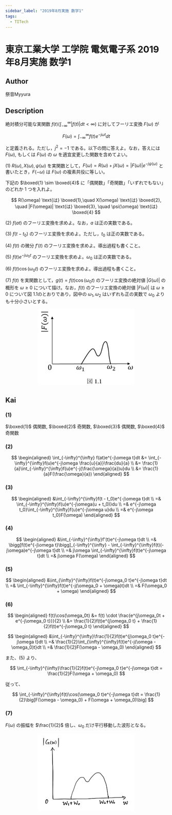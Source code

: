```yaml
---
sidebar_label: "2019年8月実施 数学1"
tags:
  - TITech
---
```

# 東京工業大学 工学院 電気電子系 2019年8月実施 数学1

## **Author**
祭音Myyura

## **Description**
絶対積分可能な実関数 $f(t)(\int_{-\infty}^{\infty}|f(t)|dt <  \infty)$ に対してフーリエ変換 $F(\omega)$ が 

$$
F(\omega) = \int_{-\infty}^{\infty}f(t)e^{-j\omega t} dt
$$

と定義される。ただし，$j^2 = -1$ である。以下の問に答えよ。なお，答えには $F(\omega)$, もしくは $F(\omega)$ の $\omega$ を適宜変更した関数を含めてよい。

(1) $R(\omega),X(\omega),\psi(\omega)$ を実関数として，$F(\omega) = R(\omega) + jX(\omega) = |F(\omega)|e^{-j\psi(\omega)}$ と書いたとき，$F(-\omega)$ は $F(\omega)$ の複素共役に等しい。

下記の $\boxed{1} \sim \boxed{4}$ に「偶関数」「奇関数」「いずれでもない」のどれか $1$ つを入れよ。 

$$
R(\omega) \text{は} \boxed{1},\quad X(\omega) \text{は} \boxed{2}, \quad |F(\omega)| \text{は} \boxed{3}, \quad \psi(\omega) \text{は} \boxed{4}
$$

(2) $f(at)$ のフーリエ変換を求めよ。なお，$a$ は正の実数である。

(3) $f(t - t_0)$ のフーリエ変換を求めよ。ただし，$t_0$ は正の実数である。

(4) $f(t)$ の微分 $f'(t)$ のフーリエ変換を求めよ。導出過程も書くこと。

(5) $f(t)e^{-j\omega_0t}$ のフーリエ変換を求めよ。$\omega_0$ は正の実数である。

(6) $f(t)\cos(\omega_0t)$ のフーリエ変換を求めよ。導出過程も書くこと。 

(7) $f(t)$ を実関数として，$g(t) = f(t)\cos(\omega_0 t)$ のフーリエ変換の絶対値 $|G(\omega)|$ の概形を $\omega \ge 0$ について描け。なお，$f(t)$ のフーリエ変換の絶対値 $|F(\omega)|$ は $\omega \ge 0$ について図 $1.1$のとおりであり，図中の $\omega_1,\omega_2$ はいずれも正の実数で $\omega_0$ よりも十分小さいとする。

<figure style="text-align:center;">
  <img src="https://raw.githubusercontent.com/Myyura/the_kai_project_assets/main/kakomonn/TITech/engineering/ee_201908_math_1_p1.png" width="300" alt=""/>
</figure>

## **Kai** 
### (1)
$\boxed{1}$ 偶関数, $\boxed{2}$ 奇関数, $\boxed{3}$ 偶関数, $\boxed{4}$ 奇関数

### (2)

$$
\begin{aligned}
\int_{-\infty}^{\infty} f(at)e^{-j\omega t}dt &= \int_{-\infty}^{\infty}f(u)e^{-j\omega \frac{u}{a}}\frac{du}{a} \\
&= \frac{1}{a}\int_{-\infty}^{\infty}f(u)e^{-j(\frac{\omega}{a})u}du \\
&= \frac{1}{a}F(\frac{\omega}{a})
\end{aligned}
$$

### (3)

$$
\begin{aligned}
&\int_{-\infty}^{\infty}f(t - t_0)e^{-j\omega t}dt \\
=& \int_{-\infty}^{\infty}f(u)e^{-j\omega(u + t_0)}du \\
=& e^{-j\omega t_0}\int_{-\infty}^{\infty}f(u)e^{-j\omega u}du \\
=& e^{-j\omega t_0}F(\omega)
\end{aligned}
$$

### (4)

$$
\begin{aligned}
&\int_{-\infty}^{\infty}f'(t)e^{-j\omega t}dt \\
=& \bigg[f(t)e^{-j\omega t}\bigg]_{-\infty}^{\infty} - \int_{-\infty}^{\infty}f(t)(-j\omega)e^{-j\omega t}dt \\
=& j\omega \int_{-\infty}^{\infty}f(t)e^{-j\omega t}dt \\
=& j\omega F(\omega)
\end{aligned}
$$

### (5)

$$
\begin{aligned}
&\int_{\infty}^{\infty}f(t)e^{-j\omega_0 t}e^{-j\omega t}dt \\
=& \int_{-\infty}^{\infty}f(t)e^{-j(\omega_0 + \omega)t}dt \\
=& F(\omega_0 + \omega)
\end{aligned}
$$

### (6)

$$
\begin{aligned}
f(t)\cos(\omega_0t) &= f(t) \cdot \frac{e^{j\omega_0t + e^{-j\omega_0 t}}}{2} \\
&= \frac{1}{2}f(t)e^{j\omega_0 t} + \frac{1}{2}f(t)e^{-j\omega_0 t} 
\end{aligned}
$$

$$
\begin{aligned}
&\int_{-\infty}^{\infty}\frac{1}{2}f(t)e^{j\omega_0 t}e^{-j\omega t}dt \\
=& \frac{1}{2}\int_{\infty}^{\infty}f(t)e^{-j(\omega - \omega_0)t}dt \\
=& \frac{1}{2}F(\omega - \omega_0)
\end{aligned}
$$

また、(5) より、

$$
\int_{-\infty}^{\infty}\frac{1}{2}f(t)e^{-j\omega_0 t}e^{-j\omega t}dt = \frac{1}{2}F(\omega + \omega_0)
$$

従って、

$$
\int_{-\infty}^{\infty}f(t)\cos(\omega_0 t)e^{-j\omega t}dt = \frac{1}{2}\big[F(\omega - \omega_0) + F(\omega + \omega_0)\big]
$$

### (7)
$F(\omega)$ の振幅を $\frac{1}{2}$ 倍し、$\omega_0$ だけ平行移動した波形となる。

<figure style="text-align:center;">
  <img src="https://raw.githubusercontent.com/Myyura/the_kai_project_assets/main/kakomonn/TITech/engineering/ee_201908_math_1_p2.png" width="300" alt=""/>
</figure>